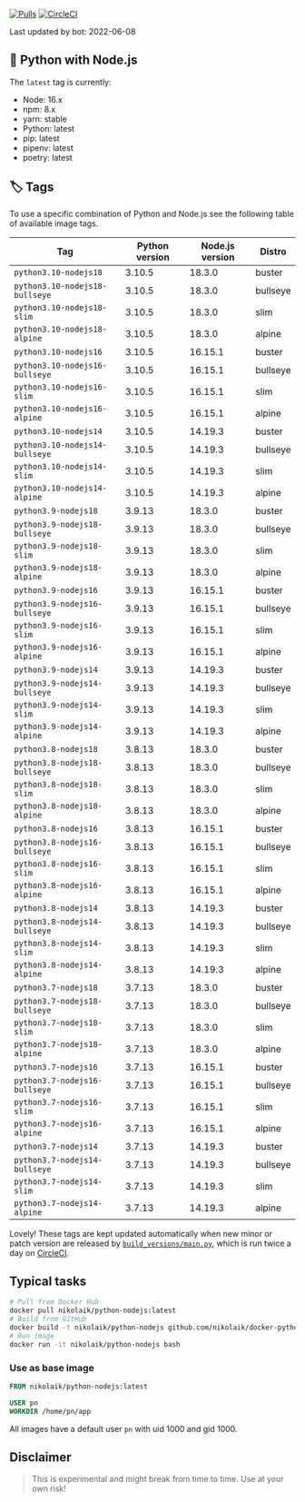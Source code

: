 [![Pulls](https://img.shields.io/docker/pulls/nikolaik/python-nodejs.svg?style=flat-square)](https://hub.docker.com/r/nikolaik/python-nodejs/)
[![CircleCI](https://img.shields.io/circleci/project/github/nikolaik/docker-python-nodejs.svg?style=flat-square)](https://circleci.com/gh/nikolaik/docker-python-nodejs)

Last updated by bot: 2022-06-08

## 🐳 Python with Node.js 
The `latest` tag is currently:

- Node: 16.x
- npm: 8.x
- yarn: stable
- Python: latest
- pip: latest
- pipenv: latest
- poetry: latest

## 🏷 Tags
To use a specific combination of Python and Node.js see the following table of available image tags.

Tag | Python version | Node.js version | Distro
--- | --- | --- | ---
`python3.10-nodejs18` | 3.10.5 | 18.3.0 | buster
`python3.10-nodejs18-bullseye` | 3.10.5 | 18.3.0 | bullseye
`python3.10-nodejs18-slim` | 3.10.5 | 18.3.0 | slim
`python3.10-nodejs18-alpine` | 3.10.5 | 18.3.0 | alpine
`python3.10-nodejs16` | 3.10.5 | 16.15.1 | buster
`python3.10-nodejs16-bullseye` | 3.10.5 | 16.15.1 | bullseye
`python3.10-nodejs16-slim` | 3.10.5 | 16.15.1 | slim
`python3.10-nodejs16-alpine` | 3.10.5 | 16.15.1 | alpine
`python3.10-nodejs14` | 3.10.5 | 14.19.3 | buster
`python3.10-nodejs14-bullseye` | 3.10.5 | 14.19.3 | bullseye
`python3.10-nodejs14-slim` | 3.10.5 | 14.19.3 | slim
`python3.10-nodejs14-alpine` | 3.10.5 | 14.19.3 | alpine
`python3.9-nodejs18` | 3.9.13 | 18.3.0 | buster
`python3.9-nodejs18-bullseye` | 3.9.13 | 18.3.0 | bullseye
`python3.9-nodejs18-slim` | 3.9.13 | 18.3.0 | slim
`python3.9-nodejs18-alpine` | 3.9.13 | 18.3.0 | alpine
`python3.9-nodejs16` | 3.9.13 | 16.15.1 | buster
`python3.9-nodejs16-bullseye` | 3.9.13 | 16.15.1 | bullseye
`python3.9-nodejs16-slim` | 3.9.13 | 16.15.1 | slim
`python3.9-nodejs16-alpine` | 3.9.13 | 16.15.1 | alpine
`python3.9-nodejs14` | 3.9.13 | 14.19.3 | buster
`python3.9-nodejs14-bullseye` | 3.9.13 | 14.19.3 | bullseye
`python3.9-nodejs14-slim` | 3.9.13 | 14.19.3 | slim
`python3.9-nodejs14-alpine` | 3.9.13 | 14.19.3 | alpine
`python3.8-nodejs18` | 3.8.13 | 18.3.0 | buster
`python3.8-nodejs18-bullseye` | 3.8.13 | 18.3.0 | bullseye
`python3.8-nodejs18-slim` | 3.8.13 | 18.3.0 | slim
`python3.8-nodejs18-alpine` | 3.8.13 | 18.3.0 | alpine
`python3.8-nodejs16` | 3.8.13 | 16.15.1 | buster
`python3.8-nodejs16-bullseye` | 3.8.13 | 16.15.1 | bullseye
`python3.8-nodejs16-slim` | 3.8.13 | 16.15.1 | slim
`python3.8-nodejs16-alpine` | 3.8.13 | 16.15.1 | alpine
`python3.8-nodejs14` | 3.8.13 | 14.19.3 | buster
`python3.8-nodejs14-bullseye` | 3.8.13 | 14.19.3 | bullseye
`python3.8-nodejs14-slim` | 3.8.13 | 14.19.3 | slim
`python3.8-nodejs14-alpine` | 3.8.13 | 14.19.3 | alpine
`python3.7-nodejs18` | 3.7.13 | 18.3.0 | buster
`python3.7-nodejs18-bullseye` | 3.7.13 | 18.3.0 | bullseye
`python3.7-nodejs18-slim` | 3.7.13 | 18.3.0 | slim
`python3.7-nodejs18-alpine` | 3.7.13 | 18.3.0 | alpine
`python3.7-nodejs16` | 3.7.13 | 16.15.1 | buster
`python3.7-nodejs16-bullseye` | 3.7.13 | 16.15.1 | bullseye
`python3.7-nodejs16-slim` | 3.7.13 | 16.15.1 | slim
`python3.7-nodejs16-alpine` | 3.7.13 | 16.15.1 | alpine
`python3.7-nodejs14` | 3.7.13 | 14.19.3 | buster
`python3.7-nodejs14-bullseye` | 3.7.13 | 14.19.3 | bullseye
`python3.7-nodejs14-slim` | 3.7.13 | 14.19.3 | slim
`python3.7-nodejs14-alpine` | 3.7.13 | 14.19.3 | alpine

Lovely! These tags are kept updated automatically when new minor or patch version are released by [`build_versions/main.py`](./build_versions/main.py), which is run twice a day on [CircleCI](https://circleci.com/gh/nikolaik/docker-python-nodejs).

## Typical tasks
```bash
# Pull from Docker Hub
docker pull nikolaik/python-nodejs:latest
# Build from GitHub
docker build -t nikolaik/python-nodejs github.com/nikolaik/docker-python-nodejs
# Run image
docker run -it nikolaik/python-nodejs bash
```

### Use as base image
```Dockerfile
FROM nikolaik/python-nodejs:latest

USER pn
WORKDIR /home/pn/app
```

All images have a default user `pn` with uid 1000 and gid 1000.

## Disclaimer
> This is experimental and might break from time to time. Use at your own risk!
